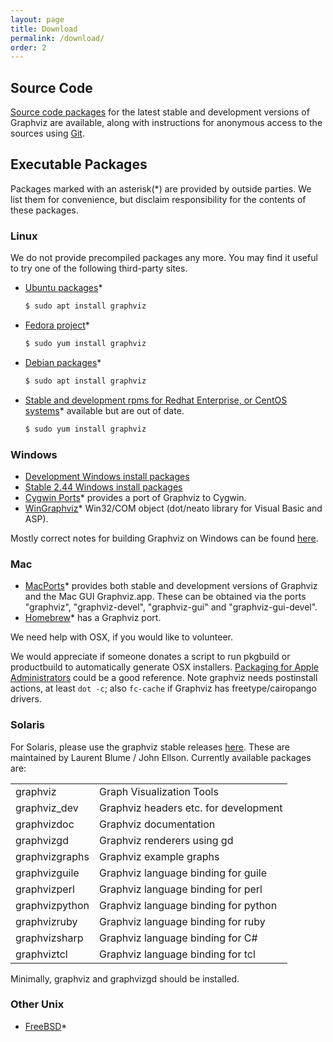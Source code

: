 ```yaml
---
layout: page
title: Download
permalink: /download/
order: 2
---
```



## Source Code

[Source code packages](/_pages/Download/Download_source.html) for the latest stable and
development versions of Graphviz are available, along with instructions for anonymous
access to the sources using [Git](http://git-scm.com/).

## Executable Packages

Packages marked with an asterisk(*) are provided by outside parties.
We list them for convenience, but disclaim responsibility for the contents of these packages.

### Linux

We do not provide precompiled packages any more.
You may find it useful to try one of the following third-party sites.

* [Ubuntu packages](https://packages.ubuntu.com/search?keywords=graphviz&searchon=names)*
  
  ```bash
  $ sudo apt install graphviz
  ```

* [Fedora project](https://apps.fedoraproject.org/packages/graphviz)*
  
  ```bash
  $ sudo yum install graphviz
  ```

* [Debian packages](http://packages.debian.org/search?suite=all&amp;searchon=names&amp;keywords=graphviz)*
  
  ```bash
  $ sudo apt install graphviz
  ```

* [Stable and development rpms for Redhat Enterprise, or CentOS systems](http://rpmfind.net/linux/rpm2html/search.php?query=graphviz)* available but are out of date.

  ```bash
  $ sudo yum install graphviz
  ```

<!---  The problem is that this probably just points back to graphviz.org * [Fedora](http://fedoraproject.org/)* On a working Fedora system, use `yum list "graphviz*"` to see all available Graphviz packages.  --->

### Windows

* [Development Windows install packages](https://ci.appveyor.com/project/ellson/graphviz-pl238)
* [Stable 2.44 Windows install packages](https://ci.appveyor.com/project/ellson/graphviz-pl238/builds/32032002)
* [Cygwin Ports](http://sourceware.org/cygwinports/)* provides a port of Graphviz to Cygwin.
* [WinGraphviz](http://wingraphviz.sourceforge.net/wingraphviz/)* Win32/COM object (dot/neato library for Visual Basic and ASP).

Mostly correct notes for building Graphviz on Windows can be found
[here](/_pages/doc/winbuild.html). 

### Mac

* [MacPorts](https://www.macports.org/)* provides both stable and development versions of
Graphviz and the Mac GUI Graphviz.app. These can be obtained via the ports "graphviz", "graphviz-devel", "graphviz-gui" and "graphviz-gui-devel".
* [Homebrew](https://brew.sh/)* has a Graphviz port.

We need help with OSX, if you would like to volunteer.

We would appreciate if someone donates a script to
run pkgbuild or productbuild to automatically generate OSX installers.
[Packaging for Apple Administrators](https://itunes.apple.com/us/book/packaging-for-apple-administrators/id1173928620?mt=11&ign-mpt=uo%3D4)
could be a good reference. Note graphviz needs postinstall actions, at least `dot -c`; also `fc-cache` if Graphviz has freetype/cairopango drivers. 

### Solaris

For Solaris, please use the graphviz stable releases [here](http://www.opencsw.org/packages/). These are
maintained by Laurent Blume / John Ellson. Currently available packages are:

<table>
     <tr><td>graphviz</td><td>Graph Visualization Tools</td></tr>
     <tr><td>graphviz_dev</td><td>Graphviz headers etc. for development</td></tr>
     <tr><td>graphvizdoc</td><td>Graphviz documentation</td></tr>
     <tr><td>graphvizgd</td><td>Graphviz renderers using gd</td></tr>
     <tr><td>graphvizgraphs</td><td>Graphviz example graphs</td></tr>
     <tr><td>graphvizguile</td><td>Graphviz language binding for guile</td></tr>
     <tr><td>graphvizperl</td><td>Graphviz language binding for perl</td></tr>
     <tr><td>graphvizpython</td><td>Graphviz language binding for python</td></tr>
     <tr><td>graphvizruby</td><td>Graphviz language binding for ruby</td></tr>
     <tr><td>graphvizsharp</td><td>Graphviz language binding for C#</td></tr>
     <tr><td>graphviztcl</td><td>Graphviz language binding for tcl</td></tr>
</table>

Minimally, graphviz and graphvizgd should be installed.

### Other Unix

* [FreeBSD](http://www.freshports.org/graphics/graphviz/)*






